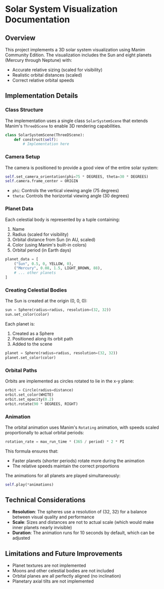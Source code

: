 # Solar System Visualization Documentation

## Overview

This project implements a 3D solar system visualization using Manim Community Edition. The visualization includes the Sun and eight planets (Mercury through Neptune) with:

- Accurate relative sizing (scaled for visibility)
- Realistic orbital distances (scaled)
- Correct relative orbital speeds

## Implementation Details

### Class Structure

The implementation uses a single class `SolarSystemScene` that extends Manim's `ThreeDScene` to enable 3D rendering capabilities.

```python
class SolarSystemScene(ThreeDScene):
    def construct(self):
        # Implementation here
```

### Camera Setup

The camera is positioned to provide a good view of the entire solar system:

```python
self.set_camera_orientation(phi=75 * DEGREES, theta=30 * DEGREES)
self.camera.frame_center = ORIGIN
```

- `phi`: Controls the vertical viewing angle (75 degrees)
- `theta`: Controls the horizontal viewing angle (30 degrees)

### Planet Data

Each celestial body is represented by a tuple containing:
1. Name
2. Radius (scaled for visibility)
3. Orbital distance from Sun (in AU, scaled)
4. Color (using Manim's built-in colors)
5. Orbital period (in Earth days)

```python
planet_data = [
    ("Sun", 0.5, 0, YELLOW, 0),
    ("Mercury", 0.08, 1.5, LIGHT_BROWN, 88),
    # ... other planets
]
```

### Creating Celestial Bodies

The Sun is created at the origin (0, 0, 0):

```python
sun = Sphere(radius=radius, resolution=(32, 32))
sun.set_color(color)
```

Each planet is:
1. Created as a Sphere
2. Positioned along its orbit path
3. Added to the scene

```python
planet = Sphere(radius=radius, resolution=(32, 32))
planet.set_color(color)
```

### Orbital Paths

Orbits are implemented as circles rotated to lie in the x-y plane:

```python
orbit = Circle(radius=distance)
orbit.set_color(WHITE)
orbit.set_opacity(0.2)
orbit.rotate(90 * DEGREES, RIGHT)
```

### Animation

The orbital animation uses Manim's `Rotating` animation, with speeds scaled proportionally to actual orbital periods:

```python
rotation_rate = max_run_time * (365 / period) * 2 * PI
```

This formula ensures that:
- Faster planets (shorter periods) rotate more during the animation
- The relative speeds maintain the correct proportions

The animations for all planets are played simultaneously:

```python
self.play(*animations)
```

## Technical Considerations

- **Resolution**: The spheres use a resolution of (32, 32) for a balance between visual quality and performance
- **Scale**: Sizes and distances are not to actual scale (which would make inner planets nearly invisible)
- **Duration**: The animation runs for 10 seconds by default, which can be adjusted

## Limitations and Future Improvements

- Planet textures are not implemented
- Moons and other celestial bodies are not included
- Orbital planes are all perfectly aligned (no inclination)
- Planetary axial tilts are not implemented 